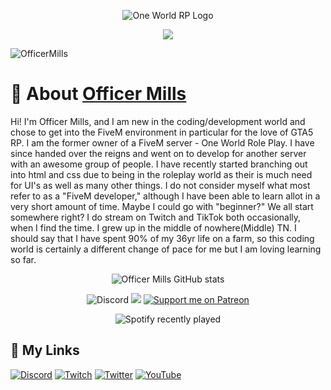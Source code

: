 <p align="center">
  <img src="https://i.imgur.com/Rw6xhMA.png" alt="One World RP Logo">
</p>
<p align="center">
  <a href="https://skillicons.dev">
    <img src="https://skillicons.dev/icons?i=git,github,react,vue,discord,bots,discordjs,dotnet,html,instagram,js,lua,mysql,nextjs,nginx,nodejs,npm,powershell,py,react,sqlite,twitter,visualstudio,vue,vscode,windows&perline=13" />
  </a>
</p>

![OfficerMills](https://github-profile-trophy.vercel.app/?username=officermills&theme=flat&column=-1)

# 💬 About [Officer Mills](https://github.com/OfficerMills)

Hi! I'm Officer Mills, and I am new in the coding/development world and chose to get into the FiveM environment in particular for the love of GTA5 RP. I am the former owner of a FiveM server - One World Role Play. I have since handed over the reigns and went on to develop for another server with an awesome group of people. I  have recently started branching out into html and css due to being in the roleplay world as their is much need for UI's as well as many other things. I do not consider myself what most refer to as a "FiveM developer," although I have been able to learn allot in a very short amount of time. Maybe I could go with "beginner?" We all start somewhere right? I do stream on Twitch and TikTok both occasionally, when I find the time. I grew up in the middle of nowhere(Middle) TN. I should say that I have spent 90% of my 36yr life on a farm, so this coding world is certainly a different change of pace for me but I am loving learning so far.

<div align="center">
  
![Officer Mills GitHub stats](https://github-readme-stats.vercel.app/api/?username=officermills&theme=cobalt&show_icons=true)
</div>
<div align="center">

![Discord](https://img.shields.io/discord/1063028749169332284?logo=discord&label=Discord&style=plastic&link=https%3A%2F%2Fdiscord.gg%2Frc3FXthyzD)
![](https://komarev.com/ghpvc/?username=officermills&color=green&style=plastic&label=PROFILE+VIEWS)
[![Support me on Patreon](https://img.shields.io/endpoint.svg?url=https%3A%2F%2Fshieldsio-patreon.vercel.app%2Fapi%3Fusername%3DFiveODevelopment%26type%3Dpatrons&style=flat)](https://patreon.com/FiveODevelopment)
</div>
<div align="center">

![Spotify recently played](https://spotify-recently-played-readme.vercel.app/api?user=31qwrsrzg5lwvjzva6cy72cqsqce&width=600)
</div>

## 🔗 My Links
[![Discord](https://img.shields.io/badge/Discord-7289DA?style=for-the-badge&logo=discord&logoColor=white)](https://discord.gg/rc3FXthyzD)
[![Twitch](https://img.shields.io/badge/Twitch-9146FF?style=for-the-badge&logo=twitch&logoColor=white)](https://twitch.tv/officermills)
[![Twitter](https://img.shields.io/badge/tiktok-1DA1F2?style=for-the-badge&logo=tiktok&logoColor=white)](https://tiktok.com/@officer_mills)
[![YouTube](https://img.shields.io/badge/YouTube-FF0000?style=for-the-badge&logo=youtube&logoColor=white)](https://youtube.com/@officer_mills)
